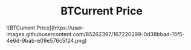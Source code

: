 <h1 align="center"> BTCurrent Price </h1>
![BTCurrent Price](https://user-images.githubusercontent.com/85262397/167220299-0d38bbad-15f5-4e6d-9bab-e09e576c5f24.png)
